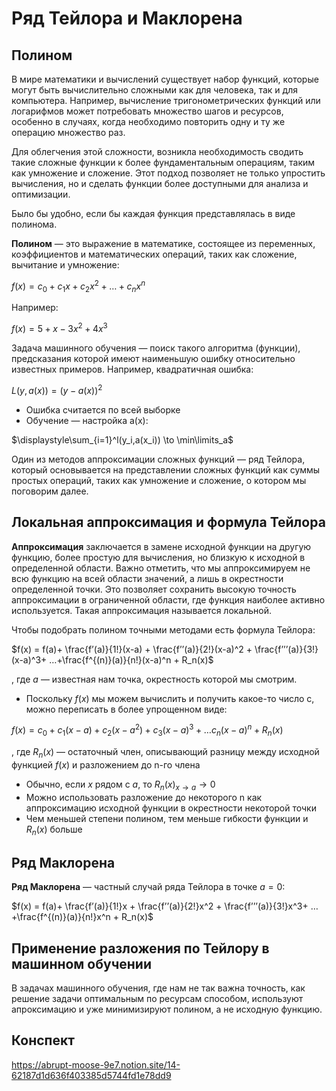# Ряд Тейлора и Маклорена
## Полином

В мире математики и вычислений существует набор функций, которые могут быть вычислительно сложными как для человека, так и для компьютера. 
Например, вычисление тригонометрических функций или логарифмов может потребовать множество шагов и ресурсов, особенно в случаях, когда необходимо повторить одну и ту же операцию множество раз. 

Для облегчения этой сложности, возникла необходимость сводить такие сложные функции к более фундаментальным операциям, таким как умножение и сложение. 
Этот подход позволяет не только упростить вычисления, но и сделать функции более доступными для анализа и оптимизации.

Было бы удобно, если бы каждая функция представлялась в виде полинома.

**Полином** — это выражение в математике, состоящее из переменных, коэффициентов и математических операций, таких как сложение, вычитание и умножение:

$f(x) = c_0 + c_1x + c_2x^2 + … + c_nx^n$

Например:

$f(x) = 5+x-3x^2 +4x^3$

Задача машинного обучения — поиск такого алгоритма (функции), предсказания которой имеют наименьшую ошибку относительно известных примеров. 
Например, квадратичная ошибка:

$L(y,a(x)) = (y - a(x))^2$

- Ошибка считается по всей выборке
- Обучение — настройка a(x):

$\displaystyle\sum_{i=1}^l(y_i,a(x_i)) \to \min\limits_a$

Один из методов аппроксимации сложных функций — ряд Тейлора, который основывается на представлении сложных функций как суммы простых операций, 
таких как умножение и сложение, о котором мы поговорим далее.

## Локальная аппроксимация и формула Тейлора

**Аппроксимация** заключается в замене исходной функции на другую функцию, более простую для вычисления, но близкую к исходной в определенной области. 
Важно отметить, что мы аппроксимируем не всю функцию на всей области значений, а лишь в окрестности определенной точки. 
Это позволяет сохранить высокую точность аппроксимации в ограниченной области, где функция наиболее активно используется. 
Такая аппроксимация называется локальной.

Чтобы подобрать полином точными методами есть формула Тейлора:

$f(x) = f(a)+ \frac{f’(a)}{1!}(x-a) + \frac{f’’(a)}{2!}(x-a)^2 + \frac{f’’’(a)}{3!}(x-a)^3+ …+\frac{f^{(n)}(a)}{n!}(x-a)^n + R_n(x)$

, где $a$ — известная нам точка, окрестность которой мы смотрим.

- Поскольку $f(x)$ мы можем вычислить и получить какое-то число c, можно переписать в более упрощенном виде:

$f(x) = c_0 + с_1(x-a) + c_2(x-a^2) + c_3(x-a)^3+ … c_n(x-a)^n+ R_n(x)$

, где $R_n(x)$ — остаточный член, описывающий разницу между исходной функцией $f(x)$ и разложением до n-го члена

- Обычно, если $x$ рядом с $a$, то $R_n(x)_{x \to a} \to 0$
- Можно использовать разложение до некоторого n как аппроксимацию исходной функции в окрестности некоторой точки
- Чем меньшей степени полином, тем меньше гибкости функции и $R_n(x)$ больше

## Ряд Маклорена

**Ряд Маклорена** — частный случай ряда Тейлора в точке $a = 0$:

$f(x) = f(a)+ \frac{f’(a)}{1!}x + \frac{f’’(a)}{2!}x^2 + \frac{f’’’(a)}{3!}x^3+ …+\frac{f^{(n)}(a)}{n!}x^n + R_n(x)$

## Применение разложения по Тейлору в машинном обучении

В задачах машинного обучения, где нам не так важна точность, как решение задачи оптимальным по ресурсам способом, используют апроксимацию
и уже минимизируют полином, а не исходную функцию.

## Конспект
https://abrupt-moose-9e7.notion.site/14-62187d1d636f403385d5744fd1e78dd9
